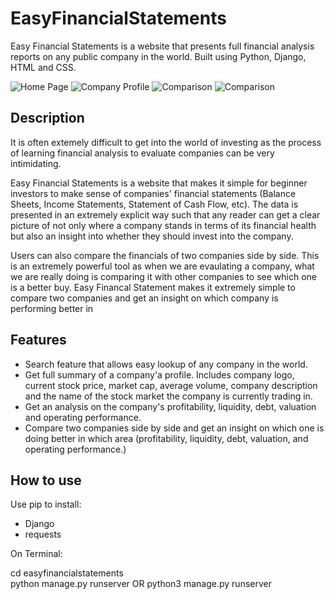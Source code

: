 # EasyFinancialStatements

Easy Financial Statements is a website that presents full financial analysis reports on any public company in the world. Built using Python, Django, HTML and CSS.

![Home Page](https://user-images.githubusercontent.com/41314351/58621054-88014280-8296-11e9-97c4-3e1d299e3498.png)
![Company Profile](https://user-images.githubusercontent.com/41314351/58621269-fcd47c80-8296-11e9-884f-8da8a76506d7.png)
![Comparison](https://user-images.githubusercontent.com/41314351/58621357-25f50d00-8297-11e9-93c5-db20fc7c37ca.png)
![Comparison](https://user-images.githubusercontent.com/41314351/58621387-41f8ae80-8297-11e9-8423-bbccf4c96b61.png)


## Description

It is often extemely difficult to get into the world of investing as the process of learning financial analysis to evaluate companies can be very intimidating.

Easy Financial Statements is a website that makes it simple for beginner investors to make sense of companies' financial statements (Balance Sheets, Income Statements, Statement of Cash Flow, etc). The data is presented in an extremely explicit way such that any reader can get a clear picture of not only where a company stands in terms of its financial health but also an insight into whether they should invest into the company.

Users can also compare the financials of two companies side by side. This is an extremely powerful tool as when we are evaulating a company, what we are really doing is comparing it with other companies to see which one is a better buy. Easy Financal Statement makes it extremely simple to compare two companies and get an insight on which company is performing better in


## Features

- Search feature that allows easy lookup of any company in the world.
- Get full summary of a company'a profile. Includes company logo, current stock price, market cap, average volume, company description and the name of the stock market the company is currently trading in.
- Get an analysis on the company's profitability, liquidity, debt, valuation and operating performance.
- Compare two companies side by side and get an insight on which one is doing better in which area (profitability, liquidity, debt, valuation, and operating performance.)

## How to use

Use pip to install:

- Django
- requests

On Terminal:

cd easyfinancialstatements <br>
python manage.py runserver OR python3 manage.py runserver








